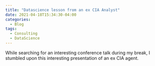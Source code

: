 ```yaml
---
title: "Datascience lesson from an ex CIA Analyst"
date: 2021-04-18T15:34:30-04:00
categories:
  - Blog
tags:
  - Consulting
  - DataScience
---
```



While searching for an interesting conference talk during my break, I stumbled upon this interesting presentation of an ex CIA agent. 